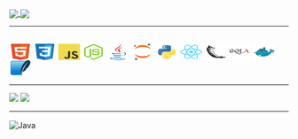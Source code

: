 <div style="display: inline_block">
  <a href="https://github.com/gaelsreis/">
    <img height=180em align="center" src="https://github-readme-stats.vercel.app/api?username=gaelsreis&show_icons=true&rank_icon=github&hide_border=true&hide_title=true" />
  </a>

  <a href="https://github.com/gaelsreis/">
    <img height=180em align="center" src="https://github-readme-stats.vercel.app/api/top-langs?username=gaelsreis&layout=compact&langs_count=8&hide_border=true&hide_title=true" />
  </a>
</div>

---

<div style="display: inline_block"><br>
  <img align="center" alt="HTML" height="30" width="40" src="https://raw.githubusercontent.com/devicons/devicon/master/icons/html5/html5-original.svg" />
  <img align="center" alt="CSS" height="30" width="40" src="https://raw.githubusercontent.com/devicons/devicon/master/icons/css3/css3-original.svg" />
  <img align="center" alt="JS" height="30" width="40" src="https://raw.githubusercontent.com/devicons/devicon/master/icons/javascript/javascript-original.svg" />
  <img align="center" alt="Node.js" height="30" width="40" src="https://raw.githubusercontent.com/devicons/devicon/master/icons/nodejs/nodejs-original.svg" />
    <img align="center" alt="Java" height="30" width="40" src="https://raw.githubusercontent.com/devicons/devicon/master/icons/java/java-original.svg" />
  <img align="center" alt="Jupyter" height="30" width="40" src="https://raw.githubusercontent.com/devicons/devicon/master/icons/jupyter/jupyter-original.svg" />
  <img align="center" alt="Python" height="30" width="40" src="https://raw.githubusercontent.com/devicons/devicon/master/icons/python/python-original.svg" />
  <img align="center" alt="React" height="30" width="40" src="https://raw.githubusercontent.com/devicons/devicon/master/icons/react/react-original.svg" />
  <img align="center" alt="Flask" height="30" width="40" src="https://raw.githubusercontent.com/devicons/devicon/master/icons/flask/flask-original.svg" />
  <img align="center" alt="Sqlalchemy" height="30" width="40" src="https://raw.githubusercontent.com/devicons/devicon/master/icons/sqlalchemy/sqlalchemy-original.svg" />
  <img align="center" alt="Docker" height="30" width="40" src="https://raw.githubusercontent.com/devicons/devicon/master/icons/docker/docker-original.svg" />
  <img align="center" alt="sqlite" height="30" width="40" src="https://raw.githubusercontent.com/devicons/devicon/master/icons/sqlite/sqlite-original.svg" />
</div>

---

<div style="display: inline_block">
  <a href="https://t.me/Gaelsreis" target="_blank"><img src="https://img.shields.io/badge/Telegram-2CA5E0?style=for-the-badge&logo=telegram&logoColor=white"></a>
  <a href="https://www.youtube.com/@gaelsreis/featured" target="_blank"><img src="https://img.shields.io/badge/YouTube-FF0000?style=for-the-badge&logo=youtube&logoColor=white"></a>
</div>

---

<div style="display: inline_block">
  <img align="center" alt="Java" src="https://komarev.com/ghpvc/?username=gaelsreis&label=Visitas&style=flat&color=blue" />
</div>
